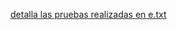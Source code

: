 [detalla las pruebas realizadas en e.txt](https://github.com/user-attachments/files/19211857/detalla.las.pruebas.realizadas.en.e.txt)
